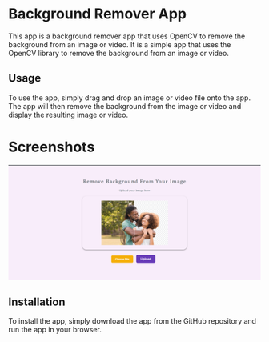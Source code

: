 # Background Remover App

This app is a background remover app that uses OpenCV to remove the background from an image or video. It is a simple app that uses the OpenCV library to remove the background from an image or video.

## Usage

To use the app, simply drag and drop an image or video file onto the app. The app will then remove the background from the image or video and display the resulting image or video.

# Screenshots


![alt text](Bg.png)
## Installation

To install the app, simply download the app from the GitHub repository and run the app in your browser.


